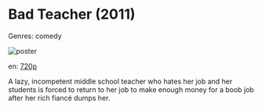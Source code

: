 # Bad Teacher (2011)

Genres: comedy

![poster](http://image.tmdb.org/t/p/w500/zpIY4qUSX91J9XpPgr0hFrk1eKr.jpg)

en:
  [720p](magnet:?xt=urn:btih:E32BB558E48B41FF213925E2086585A4D5024DA6&tr=udp://glotorrents.pw:6969/announce&tr=udp://tracker.opentrackr.org:1337/announce&tr=udp://torrent.gresille.org:80/announce&tr=udp://tracker.openbittorrent.com:80&tr=udp://tracker.coppersurfer.tk:6969&tr=udp://tracker.leechers-paradise.org:6969&tr=udp://p4p.arenabg.ch:1337&tr=udp://tracker.internetwarriors.net:1337)
  


A lazy, incompetent middle school teacher who hates her job and her students is forced to return to her job to make enough money for a boob job after her rich fiancé dumps her.